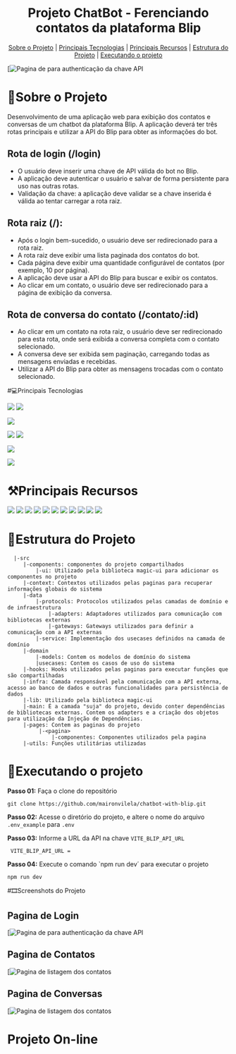 <h1 align="center">
     Projeto ChatBot - Ferenciando contatos da plataforma Blip
 </h1>

  <p align="center">
    <a href="#sobre-o-projeto">Sobre o Projeto</a> |
    <a href="#principais-tecnologias">Principais Tecnologias</a> |
    <a href="#principais-recursos">Principais Recursos</a> |
    <a href="#estrutura_do_projeto">Estrutura do Projeto</a> |
    <a href="#executando_o_projeto">Executando o projeto</a>   
</p>

[![Pagina de para authenticação da chave API ](https://sa-east-1.graphassets.com/clzr3qy8z0jvv07lsbu9dh3xe/output=format:jpg/cm2jl6f1u09d307kiozm3tjj4)

# 📒Sobre o Projeto

Desenvolvimento de uma aplicação web para exibição dos contatos e conversas de um chatbot da
plataforma Blip. A aplicação deverá ter três rotas principais e utilizar a API do Blip para obter as
informações do bot.

## Rota de login (/login)

- O usuário deve inserir uma chave de API válida do bot no Blip.
- A aplicação deve autenticar o usuário e salvar de forma persistente para uso nas
  outras rotas.
- Validação da chave: a aplicação deve validar se a chave inserida é válida ao
  tentar carregar a rota raiz.

## Rota raiz (/):

- Após o login bem-sucedido, o usuário deve ser redirecionado para a rota raiz.
- A rota raiz deve exibir uma lista paginada dos contatos do bot.
- Cada página deve exibir uma quantidade configurável de contatos (por exemplo,
  10 por página).
- A aplicação deve usar a API do Blip para buscar e exibir os contatos.
- Ao clicar em um contato, o usuário deve ser redirecionado para a página de
  exibição da conversa.

## Rota de conversa do contato (/contato/:id)

- Ao clicar em um contato na rota raiz, o usuário deve ser redirecionado para esta
  rota, onde será exibida a conversa completa com o contato selecionado.
- A conversa deve ser exibida sem paginação, carregando todas as mensagens
  enviadas e recebidas.
- Utilizar a API do Blip para obter as mensagens trocadas com o contato
  selecionado.

#💻Principais Tecnologias

[![](https://img.shields.io/badge/@Code-React-052051)]()
[![](https://img.shields.io/badge/@Code-typescript-052051)]()

[![](https://img.shields.io/badge/@Styles-Tailwind-3b82f6)]()

[![](https://img.shields.io/badge/@Componentes-magicui-16a34a)]()
[![](https://img.shields.io/badge/@Componentes-radixUI-16a34a)]()

[![](https://img.shields.io/badge/@Plataforma_Chatbot-Blip-f0abfc)]()

[![](https://img.shields.io/badge/@Validação_de_daros-Zod-708090)]()

# ⚒️Principais Recursos

[![](https://img.shields.io/badge/Consumo_API_plataforma_blip-052051)]()
[![](https://img.shields.io/badge/Estilização_utilizando_a_biblioteca_tailwind_-052051)]()
[![](https://img.shields.io/badge/Validação_de_dados_utilizando_a_biblioteca_ZOD-052051)]()
[![](https://img.shields.io/badge/Utilização_de_hooks_personalizados-052051)]()
[![](https://img.shields.io/badge/Compartilhando_informações_com_ContextAPI-052051)]()
[![](https://img.shields.io/badge/Aplicação_do_padrã0_de_projeto_adapter-052051)]()
[![](https://img.shields.io/badge/Aplicação_do_padrã0_de_projeto_gateways-052051)]()
[![](https://img.shields.io/badge/Aplicação_do_padrã0_de_projeto_factory-052051)]()
[![](https://img.shields.io/badge/Injeção_de_dependencia-052051)]()
[![](<https://img.shields.io/badge/Aplicação_(ou_tentativa)_do_arquitetura_Clean_Architecture-052051>)]()
[![](https://img.shields.io/badge/Utilização_da_biblioteca_axios_para_consumo_de_API-052051)]()

# 📂Estrutura do Projeto

```
  |-src
     |-components: componentes do projeto compartilhados
         |-ui: Utilizado pela biblioteca magic-ui para adicionar os componentes no projeto
     |-context: Contextos utilizados pelas paginas para recuperar informações globais do sistema
     |-data
         |-protocols: Protocolos utilizados pelas camadas de domínio e de infraestrutura
             |-adapters: Adaptadores utilizados para comunicação com bibliotecas externas
             |-gateways: Gateways utilizados para definir a comunicação com a API externas
         |-service: Implementação dos usecases definidos na camada de domínio
     |-domain
         |-models: Contem os modelos de domínio do sistema
         |usecases: Contem os casos de uso do sistema
     |-hooks: Hooks utilizados pelas paginas para executar funções que são compartilhadas
     |-infra: Camada responsável pela comunicação com a API externa, acesso ao banco de dados e outras funcionalidades para persistência de dados
     |-lib: Utilizado pela biblioteca magic-ui
     |-main: É a camada "suja" do projeto, devido conter dependências de bibliotecas externas. Contem os adapters e a criação dos objetos para utilização da Injeção de Dependências.
     |-pages: Contem as paginas do projeto
          |-<pagina>
              |-componentes: Componentes utilizados pela pagina
     |-utils: Funções utilitárias utilizadas

```

# 🚀Executando o projeto

**Passo 01:** Faça o clone do repositório

```
git clone https://github.com/maironvilela/chatbot-with-blip.git
```

**Passo 02:** Acesse o diretório do projeto, e altere o nome do arquivo `.env_example` para `.env`

**Passo 03:** Informe a URL da API na chave `VITE_BLIP_API_URL`

```
 VITE_BLIP_API_URL =
```

**Passo 04:** Execute o comando `npm run dev´ para executar o projeto

```
npm run dev
```

#🎞️Screenshots do Projeto

## Pagina de Login

[![Pagina de para authenticação da chave API ](https://sa-east-1.graphassets.com/clzr3qy8z0jvv07lsbu9dh3xe/output=format:jpg/cm2jl6f1u09d307kiozm3tjj4)

## Pagina de Contatos

[![Pagina de listagem dos contatos ](https://sa-east-1.graphassets.com/clzr3qy8z0jvv07lsbu9dh3xe/output=format:jpg/cm2jmuoqi09mn07kixz6vhm43)

## Pagina de Conversas

[![Pagina de listagem dos contatos ](https://sa-east-1.graphassets.com/clzr3qy8z0jvv07lsbu9dh3xe/output=format:jpg/cm2jmwmmy09kj07kl8ibcm642)

# Projeto On-line

